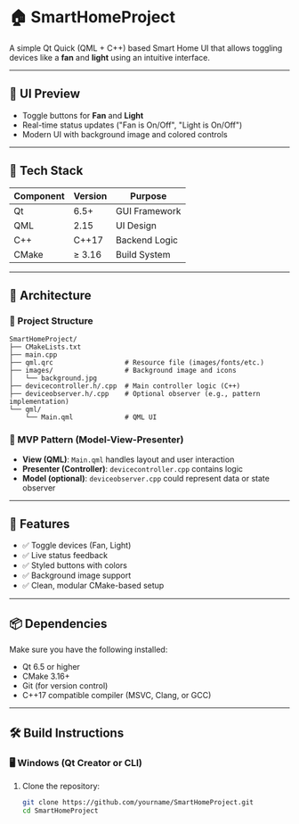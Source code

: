 # 🏠 SmartHomeProject

A simple Qt Quick (QML + C++) based Smart Home UI that allows toggling devices like a **fan** and **light** using an intuitive interface.

---

## 📸 UI Preview

- Toggle buttons for **Fan** and **Light**
- Real-time status updates ("Fan is On/Off", "Light is On/Off")
- Modern UI with background image and colored controls

---

## 🔧 Tech Stack

| Component | Version | Purpose |
|----------|---------|---------|
| Qt       | 6.5+    | GUI Framework |
| QML      | 2.15    | UI Design |
| C++      | C++17   | Backend Logic |
| CMake    | ≥ 3.16  | Build System |

---

## 🧠 Architecture

### 📁 Project Structure

```
SmartHomeProject/
├── CMakeLists.txt
├── main.cpp
├── qml.qrc                  # Resource file (images/fonts/etc.)
├── images/                  # Background image and icons
│   └── background.jpg
├── devicecontroller.h/.cpp  # Main controller logic (C++)
├── deviceobserver.h/.cpp    # Optional observer (e.g., pattern implementation)
└── qml/
    └── Main.qml             # QML UI

```

### 🧩 MVP Pattern (Model-View-Presenter)
- **View (QML)**: `Main.qml` handles layout and user interaction
- **Presenter (Controller)**: `devicecontroller.cpp` contains logic
- **Model (optional)**: `deviceobserver.cpp` could represent data or state observer

---

## 🚀 Features

- ✅ Toggle devices (Fan, Light)
- ✅ Live status feedback
- ✅ Styled buttons with colors
- ✅ Background image support
- ✅ Clean, modular CMake-based setup

---

## 📦 Dependencies

Make sure you have the following installed:

- Qt 6.5 or higher
- CMake 3.16+
- Git (for version control)
- C++17 compatible compiler (MSVC, Clang, or GCC)

---

## 🛠️ Build Instructions

### 🖥️ Windows (Qt Creator or CLI)

1. Clone the repository:
   ```bash
   git clone https://github.com/yourname/SmartHomeProject.git
   cd SmartHomeProject
